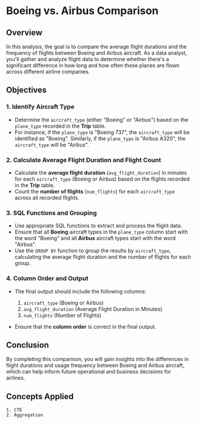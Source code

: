 # Boeing vs. Airbus Comparison

## Overview

In this analysis, the goal is to compare the average flight durations and the frequency of flights between Boeing and Airbus aircraft. As a data analyst, you'll gather and analyze flight data to determine whether there's a significant difference in how long and how often these planes are flown across different airline companies.

## Objectives

### 1. Identify Aircraft Type
- Determine the `aircraft_type` (either "Boeing" or "Airbus") based on the `plane_type` recorded in the **Trip** table. 
- For instance, if the `plane_type` is "Boeing 737", the `aircraft_type` will be identified as "Boeing". Similarly, if the `plane_type` is "Airbus A320", the `aircraft_type` will be "Airbus".
  
### 2. Calculate Average Flight Duration and Flight Count
- Calculate the **average flight duration** (`avg_flight_duration`) in minutes for each `aircraft_type` (Boeing or Airbus) based on the flights recorded in the **Trip** table.
- Count the **number of flights** (`num_flights`) for each `aircraft_type` across all recorded flights.

### 3. SQL Functions and Grouping
- Use appropriate SQL functions to extract and process the flight data.
- Ensure that all **Boeing** aircraft types in the `plane_type` column start with the word "Boeing" and all **Airbus** aircraft types start with the word "Airbus".
- Use the `GROUP BY` function to group the results by `aircraft_type`, calculating the average flight duration and the number of flights for each group.

### 4. Column Order and Output
- The final output should include the following columns:
  1. `aircraft_type` (Boeing or Airbus)
  2. `avg_flight_duration` (Average Flight Duration in Minutes)
  3. `num_flights` (Number of Flights)

- Ensure that the **column order** is correct in the final output.

## Conclusion

By completing this comparison, you will gain insights into the differences in flight durations and usage frequency between Boeing and Airbus aircraft, which can help inform future operational and business decisions for airlines.

## Concepts Applied
    1. CTE
    2. Aggregation